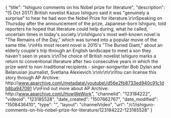 {
    "title": "Ishiguro comments on his Nobel prize for literature",
    "description": "(5 Oct 2017) British novelist Kazuo Ishiguro said it was \"genuinely a surprise\" to hear he had won the Nobel Prize for literature.\r\nSpeaking on Thursday after the announcement of the prize, Japanese-born Ishiguro, told reporters he hoped that literature could help during, what he called, uncertain times in today's society.\r\nIshiguro's most well-known novel is \"The Remains of the Day,\" which was turned into a popular movie of the same title. \r\nHis most recent novel is 2015's \"The Buried Giant,\" about an elderly couple's trip through an English landscape to meet a son they haven't seen in years.\r\nThe choice of British novelist Ishiguro marks a return to conventional literature after two consecutive years in which the prize went to non-traditional recipients - singer-songwriter Bob Dylan and Belarusian journalist, Svetlana Alexievich.\r\n\r\n\r\nYou can license this story through AP Archive: http:\/\/www.aparchive.com\/metadata\/youtube\/d56e2fb8733ed940c91c1db8ba947091 \r\nFind out more about AP Archive: http:\/\/www.aparchive.com\/HowWeWork",
    "channelid": "123184222",
    "videoid": "123185528",
    "date_created": "1507662767",
    "date_modified": "1508436410",
    "type": "",
    "layout": "channelVideo",
    "url": "\/c1\/ishiguro-comments-on-his-nobel-prize-for-literature\/123184222-123185528"
}